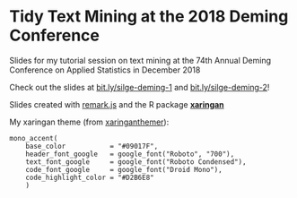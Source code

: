 # Tidy Text Mining at the 2018 Deming Conference

Slides for my tutorial session on text mining at the 74th Annual Deming Conference on Applied Statistics
 in December 2018

Check out the slides at [bit.ly/silge-deming-1](https://bit.ly/silge-deming-1) and [bit.ly/silge-deming-2](https://bit.ly/silge-deming-2)!


Slides created with [remark.js](http://remarkjs.com/) and the R package [**xaringan**](https://github.com/yihui/xaringan)

My xaringan theme (from [xaringanthemer](https://pkg.garrickadenbuie.com/xaringanthemer/)):

```
mono_accent(
    base_color           = "#09017F",
    header_font_google   = google_font("Roboto", "700"),
    text_font_google     = google_font("Roboto Condensed"),
    code_font_google     = google_font("Droid Mono"),
    code_highlight_color = "#D2B6E8"
    )
```
